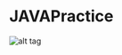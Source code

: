 # JAVAPractice
![alt tag](https://www.google.com/url?sa=i&rct=j&q=&esrc=s&source=images&cd=&cad=rja&uact=8&ved=0ahUKEwjxxdPX3oLWAhWmv1QKHUdYDcYQjRwIBw&url=http%3A%2F%2Fsjzz.cc%2Fdongwu%2F320310.html&psig=AFQjCNFLSOU3T_-gynjeZTdofgW4kP1C9g&ust=1504312441037359)
